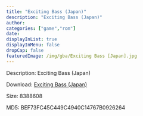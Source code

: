 ```yaml
---
title: "Exciting Bass (Japan)"
description: "Exciting Bass (Japan)"
author: 
categories: ["game","rom"]
date: 
displayInList: true
displayInMenu: false
dropCap: false
featuredImage: /img/gba/Exciting Bass [Japan].jpg
---
```


Description: Exciting Bass (Japan)

Download: <a style="text-decoration:underline;" href="https://mega.nz/#!7eRmGaZK!kW-_JB-MLT1soy4-8o3uHgF8CWLvpo09Goz4eI2BZns" target = "_blank" rel = "nofollow" > Exciting Bass (Japan)</a>

Size: 8388608

MD5: BEF73FC45C449C4940C14767B0926264

